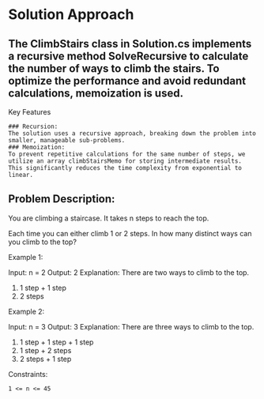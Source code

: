 # Solution Approach

## The ClimbStairs class in Solution.cs implements a recursive method SolveRecursive to calculate the number of ways to climb the stairs. To optimize the performance and avoid redundant calculations, memoization is used.
Key Features

    ### Recursion: 
	The solution uses a recursive approach, breaking down the problem into smaller, manageable sub-problems.
    ### Memoization: 
	To prevent repetitive calculations for the same number of steps, we utilize an array climbStairsMemo for storing intermediate results. This significantly reduces the time complexity from exponential to linear.


## Problem Description:

You are climbing a staircase. It takes n steps to reach the top.

Each time you can either climb 1 or 2 steps. In how many distinct ways can you climb to the top?

Example 1:

Input: n = 2
Output: 2
Explanation: There are two ways to climb to the top.
1. 1 step + 1 step
2. 2 steps

Example 2:

Input: n = 3
Output: 3
Explanation: There are three ways to climb to the top.
1. 1 step + 1 step + 1 step
2. 1 step + 2 steps
3. 2 steps + 1 step

 

Constraints:

    1 <= n <= 45

